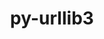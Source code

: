 ---
title: "py-urllib3"
layout: cache
categories: [package, v0.21.2]
meta: {"versions": ["2.0.6"], "compilers": ["apple-clang@=15.0.0", "cce@=15.0.1", "gcc@=11.1.0", "gcc@=11.3.0", "gcc@=11.4.0", "gcc@=7.3.1", "gcc@=9.4.0", "oneapi@=2023.2.0"], "oss": ["amzn2", "rhel8", "ubuntu20.04", "ubuntu22.04", "ventura"], "platforms": ["darwin", "linux"], "targets": ["aarch64", "neoverse_n1", "neoverse_v1", "ppc64le", "x86_64_v3", "zen4"], "stacks": ["aws-isc", "aws-isc-aarch64", "data-vis-sdk", "e4s", "e4s-cray-rhel", "e4s-neoverse_v1", "e4s-oneapi", "e4s-power", "ml-darwin-aarch64-mps", "ml-linux-x86_64-cpu", "ml-linux-x86_64-cuda", "ml-linux-x86_64-rocm", "root"], "num_specs": 22, "num_specs_by_stack": {"root": 22, "ml-darwin-aarch64-mps": 2, "aws-isc-aarch64": 2, "aws-isc": 1, "e4s-cray-rhel": 1, "e4s-neoverse_v1": 2, "e4s-power": 2, "data-vis-sdk": 2, "e4s": 3, "e4s-oneapi": 3, "ml-linux-x86_64-cuda": 4, "ml-linux-x86_64-rocm": 4, "ml-linux-x86_64-cpu": 4}}
spec_details: [{"hash": "q3iklui5lnmxf7ngd3taftue3zkroymc", "compiler": "apple-clang@=15.0.0", "versions": ["2.0.6"], "os": "ventura", "platform": "darwin", "target": "aarch64", "variants": ["~brotli", "build_system=python_pip", "~secure", "~socks"], "stacks": ["root", "ml-darwin-aarch64-mps"], "size": "-", "tarball": "https://binaries.spack.io/releases/v0.21.2/build_cache/darwin-ventura-aarch64/apple-clang-15.0.0/py-urllib3-2.0.6/darwin-ventura-aarch64-apple-clang-15.0.0-py-urllib3-2.0.6-q3iklui5lnmxf7ngd3taftue3zkroymc.spack"}, {"hash": "dzpqu74u5snkqbxq3mn6wjk545ghvt4q", "compiler": "apple-clang@=15.0.0", "versions": ["2.0.6"], "os": "ventura", "platform": "darwin", "target": "aarch64", "variants": ["~brotli", "build_system=python_pip", "~secure", "~socks"], "stacks": ["root", "ml-darwin-aarch64-mps"], "size": "-", "tarball": "https://binaries.spack.io/releases/v0.21.2/build_cache/darwin-ventura-aarch64/apple-clang-15.0.0/py-urllib3-2.0.6/darwin-ventura-aarch64-apple-clang-15.0.0-py-urllib3-2.0.6-dzpqu74u5snkqbxq3mn6wjk545ghvt4q.spack"}, {"hash": "qaautl4pg5ti6ktkmjew7yklnjbva6wi", "compiler": "gcc@=7.3.1", "versions": ["2.0.6"], "os": "amzn2", "platform": "linux", "target": "aarch64", "variants": ["~brotli", "build_system=python_pip", "~secure", "~socks"], "stacks": ["aws-isc-aarch64", "root"], "size": "-", "tarball": "https://binaries.spack.io/releases/v0.21.2/build_cache/linux-amzn2-aarch64/gcc-7.3.1/py-urllib3-2.0.6/linux-amzn2-aarch64-gcc-7.3.1-py-urllib3-2.0.6-qaautl4pg5ti6ktkmjew7yklnjbva6wi.spack"}, {"hash": "oaoag5ftqwxhmlyrdktk7v5g5i3kzyee", "compiler": "gcc@=7.3.1", "versions": ["2.0.6"], "os": "amzn2", "platform": "linux", "target": "neoverse_n1", "variants": ["~brotli", "build_system=python_pip", "~secure", "~socks"], "stacks": ["aws-isc-aarch64", "root"], "size": "-", "tarball": "https://binaries.spack.io/releases/v0.21.2/build_cache/linux-amzn2-neoverse_n1/gcc-7.3.1/py-urllib3-2.0.6/linux-amzn2-neoverse_n1-gcc-7.3.1-py-urllib3-2.0.6-oaoag5ftqwxhmlyrdktk7v5g5i3kzyee.spack"}, {"hash": "hmkulxovj2vxnqmfln3dyqtd7lym75dw", "compiler": "gcc@=7.3.1", "versions": ["2.0.6"], "os": "amzn2", "platform": "linux", "target": "x86_64_v3", "variants": ["~brotli", "build_system=python_pip", "~secure", "~socks"], "stacks": ["aws-isc", "root"], "size": "-", "tarball": "https://binaries.spack.io/releases/v0.21.2/build_cache/linux-amzn2-x86_64_v3/gcc-7.3.1/py-urllib3-2.0.6/linux-amzn2-x86_64_v3-gcc-7.3.1-py-urllib3-2.0.6-hmkulxovj2vxnqmfln3dyqtd7lym75dw.spack"}, {"hash": "6ypup2ds6u4n67vzwm3bpmhr2kelcyoy", "compiler": "cce@=15.0.1", "versions": ["2.0.6"], "os": "rhel8", "platform": "linux", "target": "zen4", "variants": ["~brotli", "build_system=python_pip", "~secure", "~socks"], "stacks": ["e4s-cray-rhel", "root"], "size": "-", "tarball": "https://binaries.spack.io/releases/v0.21.2/build_cache/linux-rhel8-zen4/cce-15.0.1/py-urllib3-2.0.6/linux-rhel8-zen4-cce-15.0.1-py-urllib3-2.0.6-6ypup2ds6u4n67vzwm3bpmhr2kelcyoy.spack"}, {"hash": "p7ae6khdgavk245gpzwkvwc4t4pswisg", "compiler": "gcc@=11.4.0", "versions": ["2.0.6"], "os": "ubuntu20.04", "platform": "linux", "target": "neoverse_v1", "variants": ["~brotli", "build_system=python_pip", "~secure", "~socks"], "stacks": ["e4s-neoverse_v1", "root"], "size": "-", "tarball": "https://binaries.spack.io/releases/v0.21.2/build_cache/linux-ubuntu20.04-neoverse_v1/gcc-11.4.0/py-urllib3-2.0.6/linux-ubuntu20.04-neoverse_v1-gcc-11.4.0-py-urllib3-2.0.6-p7ae6khdgavk245gpzwkvwc4t4pswisg.spack"}, {"hash": "t5j6msutj7xhudsbqbft7z3ix3wibmbj", "compiler": "gcc@=11.4.0", "versions": ["2.0.6"], "os": "ubuntu20.04", "platform": "linux", "target": "neoverse_v1", "variants": ["~brotli", "build_system=python_pip", "~secure", "~socks"], "stacks": ["e4s-neoverse_v1", "root"], "size": "-", "tarball": "https://binaries.spack.io/releases/v0.21.2/build_cache/linux-ubuntu20.04-neoverse_v1/gcc-11.4.0/py-urllib3-2.0.6/linux-ubuntu20.04-neoverse_v1-gcc-11.4.0-py-urllib3-2.0.6-t5j6msutj7xhudsbqbft7z3ix3wibmbj.spack"}, {"hash": "xdf4e43hcxz5fbru4oxgctrtjnq7ys5r", "compiler": "gcc@=9.4.0", "versions": ["2.0.6"], "os": "ubuntu20.04", "platform": "linux", "target": "ppc64le", "variants": ["~brotli", "build_system=python_pip", "~secure", "~socks"], "stacks": ["root", "e4s-power"], "size": "-", "tarball": "https://binaries.spack.io/releases/v0.21.2/build_cache/linux-ubuntu20.04-ppc64le/gcc-9.4.0/py-urllib3-2.0.6/linux-ubuntu20.04-ppc64le-gcc-9.4.0-py-urllib3-2.0.6-xdf4e43hcxz5fbru4oxgctrtjnq7ys5r.spack"}, {"hash": "hkzbm46jzzm7hy54jmwneikfgpbecpvf", "compiler": "gcc@=9.4.0", "versions": ["2.0.6"], "os": "ubuntu20.04", "platform": "linux", "target": "ppc64le", "variants": ["~brotli", "build_system=python_pip", "~secure", "~socks"], "stacks": ["root", "e4s-power"], "size": "-", "tarball": "https://binaries.spack.io/releases/v0.21.2/build_cache/linux-ubuntu20.04-ppc64le/gcc-9.4.0/py-urllib3-2.0.6/linux-ubuntu20.04-ppc64le-gcc-9.4.0-py-urllib3-2.0.6-hkzbm46jzzm7hy54jmwneikfgpbecpvf.spack"}, {"hash": "uymgh7tfkgiz3ioa7wdrcz6afazer2vg", "compiler": "gcc@=11.1.0", "versions": ["2.0.6"], "os": "ubuntu20.04", "platform": "linux", "target": "x86_64_v3", "variants": ["~brotli", "build_system=python_pip", "~secure", "~socks"], "stacks": ["data-vis-sdk", "root"], "size": "-", "tarball": "https://binaries.spack.io/releases/v0.21.2/build_cache/linux-ubuntu20.04-x86_64_v3/gcc-11.1.0/py-urllib3-2.0.6/linux-ubuntu20.04-x86_64_v3-gcc-11.1.0-py-urllib3-2.0.6-uymgh7tfkgiz3ioa7wdrcz6afazer2vg.spack"}, {"hash": "wb4u7kmohdddvamgowgwz2wmagq77vxf", "compiler": "gcc@=11.1.0", "versions": ["2.0.6"], "os": "ubuntu20.04", "platform": "linux", "target": "x86_64_v3", "variants": ["~brotli", "build_system=python_pip", "~secure", "~socks"], "stacks": ["data-vis-sdk", "root"], "size": "-", "tarball": "https://binaries.spack.io/releases/v0.21.2/build_cache/linux-ubuntu20.04-x86_64_v3/gcc-11.1.0/py-urllib3-2.0.6/linux-ubuntu20.04-x86_64_v3-gcc-11.1.0-py-urllib3-2.0.6-wb4u7kmohdddvamgowgwz2wmagq77vxf.spack"}, {"hash": "bd6towbyvyd5ozl3nad2aittlyapdnq5", "compiler": "gcc@=11.4.0", "versions": ["2.0.6"], "os": "ubuntu20.04", "platform": "linux", "target": "x86_64_v3", "variants": ["~brotli", "build_system=python_pip", "~secure", "~socks"], "stacks": ["root", "e4s"], "size": "-", "tarball": "https://binaries.spack.io/releases/v0.21.2/build_cache/linux-ubuntu20.04-x86_64_v3/gcc-11.4.0/py-urllib3-2.0.6/linux-ubuntu20.04-x86_64_v3-gcc-11.4.0-py-urllib3-2.0.6-bd6towbyvyd5ozl3nad2aittlyapdnq5.spack"}, {"hash": "wxedjmoy2f34vol4z4y6ycalc4k3r2q3", "compiler": "gcc@=11.4.0", "versions": ["2.0.6"], "os": "ubuntu20.04", "platform": "linux", "target": "x86_64_v3", "variants": ["~brotli", "build_system=python_pip", "~secure", "~socks"], "stacks": ["root", "e4s"], "size": "-", "tarball": "https://binaries.spack.io/releases/v0.21.2/build_cache/linux-ubuntu20.04-x86_64_v3/gcc-11.4.0/py-urllib3-2.0.6/linux-ubuntu20.04-x86_64_v3-gcc-11.4.0-py-urllib3-2.0.6-wxedjmoy2f34vol4z4y6ycalc4k3r2q3.spack"}, {"hash": "iszxvgbpgs2n7k7myah74u4vv534it6r", "compiler": "gcc@=11.4.0", "versions": ["2.0.6"], "os": "ubuntu20.04", "platform": "linux", "target": "x86_64_v3", "variants": ["~brotli", "build_system=python_pip", "~secure", "~socks"], "stacks": ["root", "e4s"], "size": "-", "tarball": "https://binaries.spack.io/releases/v0.21.2/build_cache/linux-ubuntu20.04-x86_64_v3/gcc-11.4.0/py-urllib3-2.0.6/linux-ubuntu20.04-x86_64_v3-gcc-11.4.0-py-urllib3-2.0.6-iszxvgbpgs2n7k7myah74u4vv534it6r.spack"}, {"hash": "x5dk3evagzxicpvqzibxi6rgz2zhahsq", "compiler": "oneapi@=2023.2.0", "versions": ["2.0.6"], "os": "ubuntu20.04", "platform": "linux", "target": "x86_64_v3", "variants": ["~brotli", "build_system=python_pip", "~secure", "~socks"], "stacks": ["e4s-oneapi", "root"], "size": "-", "tarball": "https://binaries.spack.io/releases/v0.21.2/build_cache/linux-ubuntu20.04-x86_64_v3/oneapi-2023.2.0/py-urllib3-2.0.6/linux-ubuntu20.04-x86_64_v3-oneapi-2023.2.0-py-urllib3-2.0.6-x5dk3evagzxicpvqzibxi6rgz2zhahsq.spack"}, {"hash": "gvp2cemm5f7izlwrrolhurepzed3kyva", "compiler": "oneapi@=2023.2.0", "versions": ["2.0.6"], "os": "ubuntu20.04", "platform": "linux", "target": "x86_64_v3", "variants": ["~brotli", "build_system=python_pip", "~secure", "~socks"], "stacks": ["e4s-oneapi", "root"], "size": "-", "tarball": "https://binaries.spack.io/releases/v0.21.2/build_cache/linux-ubuntu20.04-x86_64_v3/oneapi-2023.2.0/py-urllib3-2.0.6/linux-ubuntu20.04-x86_64_v3-oneapi-2023.2.0-py-urllib3-2.0.6-gvp2cemm5f7izlwrrolhurepzed3kyva.spack"}, {"hash": "2cqai4ozgdruzrellovwffmmszwgl5by", "compiler": "oneapi@=2023.2.0", "versions": ["2.0.6"], "os": "ubuntu20.04", "platform": "linux", "target": "x86_64_v3", "variants": ["~brotli", "build_system=python_pip", "~secure", "~socks"], "stacks": ["e4s-oneapi", "root"], "size": "-", "tarball": "https://binaries.spack.io/releases/v0.21.2/build_cache/linux-ubuntu20.04-x86_64_v3/oneapi-2023.2.0/py-urllib3-2.0.6/linux-ubuntu20.04-x86_64_v3-oneapi-2023.2.0-py-urllib3-2.0.6-2cqai4ozgdruzrellovwffmmszwgl5by.spack"}, {"hash": "hqugkldhasowjhf5zdkjikgnxzzztdqf", "compiler": "gcc@=11.3.0", "versions": ["2.0.6"], "os": "ubuntu22.04", "platform": "linux", "target": "x86_64_v3", "variants": ["~brotli", "build_system=python_pip", "~secure", "~socks"], "stacks": ["ml-linux-x86_64-cuda", "root", "ml-linux-x86_64-rocm", "ml-linux-x86_64-cpu"], "size": "-", "tarball": "https://binaries.spack.io/releases/v0.21.2/build_cache/linux-ubuntu22.04-x86_64_v3/gcc-11.3.0/py-urllib3-2.0.6/linux-ubuntu22.04-x86_64_v3-gcc-11.3.0-py-urllib3-2.0.6-hqugkldhasowjhf5zdkjikgnxzzztdqf.spack"}, {"hash": "yb6kazdts5s7x47bquya62cxgwo23wes", "compiler": "gcc@=11.3.0", "versions": ["2.0.6"], "os": "ubuntu22.04", "platform": "linux", "target": "x86_64_v3", "variants": ["~brotli", "build_system=python_pip", "~secure", "~socks"], "stacks": ["ml-linux-x86_64-cuda", "root", "ml-linux-x86_64-rocm", "ml-linux-x86_64-cpu"], "size": "-", "tarball": "https://binaries.spack.io/releases/v0.21.2/build_cache/linux-ubuntu22.04-x86_64_v3/gcc-11.3.0/py-urllib3-2.0.6/linux-ubuntu22.04-x86_64_v3-gcc-11.3.0-py-urllib3-2.0.6-yb6kazdts5s7x47bquya62cxgwo23wes.spack"}, {"hash": "drddfopwnr4o7ggyauekwivqa42hfje5", "compiler": "gcc@=11.3.0", "versions": ["2.0.6"], "os": "ubuntu22.04", "platform": "linux", "target": "x86_64_v3", "variants": ["~brotli", "build_system=python_pip", "~secure", "~socks"], "stacks": ["ml-linux-x86_64-cuda", "root", "ml-linux-x86_64-rocm", "ml-linux-x86_64-cpu"], "size": "-", "tarball": "https://binaries.spack.io/releases/v0.21.2/build_cache/linux-ubuntu22.04-x86_64_v3/gcc-11.3.0/py-urllib3-2.0.6/linux-ubuntu22.04-x86_64_v3-gcc-11.3.0-py-urllib3-2.0.6-drddfopwnr4o7ggyauekwivqa42hfje5.spack"}, {"hash": "x5bnevx54z3hgcfmuubu6zgvbstk52tl", "compiler": "gcc@=11.3.0", "versions": ["2.0.6"], "os": "ubuntu22.04", "platform": "linux", "target": "x86_64_v3", "variants": ["~brotli", "build_system=python_pip", "~secure", "~socks"], "stacks": ["ml-linux-x86_64-cuda", "root", "ml-linux-x86_64-rocm", "ml-linux-x86_64-cpu"], "size": "-", "tarball": "https://binaries.spack.io/releases/v0.21.2/build_cache/linux-ubuntu22.04-x86_64_v3/gcc-11.3.0/py-urllib3-2.0.6/linux-ubuntu22.04-x86_64_v3-gcc-11.3.0-py-urllib3-2.0.6-x5bnevx54z3hgcfmuubu6zgvbstk52tl.spack"}]
---